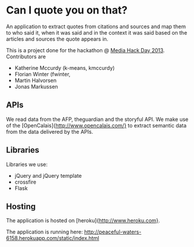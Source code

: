 Can I quote you on that?
========================

An application to extract quotes from citations and sources and map them to who said it, when it was said and in the context it was said based on the articles and sources the quote appears in.

This is a project done for the hackathon @ [Media Hack Day 2013](http://www.mediahackday.com/ "#mdh2013").
Contributors are
  * Katherine Mccurdy (k-means, kmccurdy)
  * Florian Winter (fwinter, 
  * Martin Halvorsen
  * Jonas Markussen

APIs
----

We read data from the AFP, theguardian and the storyful API.
We make use of the [OpenCalais]{http://www.opencalais.com/} to extract semantic data from the data delivered by the APIs.

Libraries
---------
Libraries we use:
  * jQuery and jQuery template
  * crossfire
  * Flask


Hosting
-------
The application is hosted on [heroku]{http://www.heroku.com}.

The application is running here:
http://peaceful-waters-6158.herokuapp.com/static/index.html
